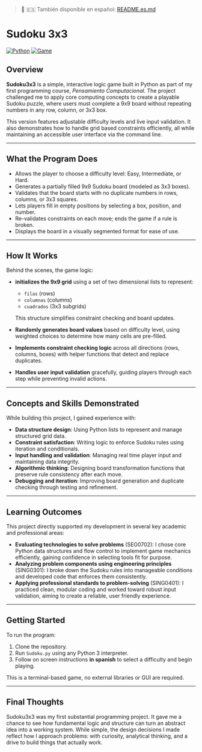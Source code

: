 > 📖 🇪🇸 También disponible en español: [README.es.md](README.es.md)
# Sudoku 3x3
[![Python](https://img.shields.io/badge/code-Python-yellow.svg?logo=python&logoColor=white)](https://www.python.org/)
[![Game](https://img.shields.io/badge/Game-puzzle-blue)]()


## Overview

**Sudoku3x3** is a simple, interactive logic game built in Python as part of my first programming course, *Pensamiento Computacional*. The project challenged me to apply core computing concepts to create a playable Sudoku puzzle, where users must complete a 9x9 board without repeating numbers in any row, column, or 3x3 box.

This version features adjustable difficulty levels and live input validation. It also demonstrates how to handle grid based constraints efficiently, all while maintaining an accessible user interface via the command line.

---

## What the Program Does

* Allows the player to choose a difficulty level: Easy, Intermediate, or Hard.
* Generates a partially filled 9x9 Sudoku board (modeled as 3x3 boxes).
* Validates that the board starts with no duplicate numbers in rows, columns, or 3x3 squares.
* Lets players fill in empty positions by selecting a box, position, and number.
* Re-validates constraints on each move; ends the game if a rule is broken.
* Displays the board in a visually segmented format for ease of use.

---

## How It Works

Behind the scenes, the game logic:

* **initializes the 9x9 grid** using a set of two dimensional lists to represent:

  * `filas` (rows)
  * `columnas` (columns)
  * `cuadrados` (3x3 subgrids)

  This structure simplifies constraint checking and board updates. 

* **Randomly generates board values** based on difficulty level, using weighted choices to determine how many cells are pre-filled.

* **Implements constraint checking logic** across all directions (rows, columns, boxes) with helper functions that detect and replace duplicates.

* **Handles user input validation** gracefully, guiding players through each step while preventing invalid actions.

---

## Concepts and Skills Demonstrated

While building this project, I gained experience with:

* **Data structure design**: Using Python lists to represent and manage structured grid data.
* **Constraint satisfaction**: Writing logic to enforce Sudoku rules using iteration and conditionals.
* **Input handling and validation**: Managing real time player input and maintaining data integrity.
* **Algorithmic thinking**: Designing board transformation functions that preserve rule consistency after each move.
* **Debugging and iteration**: Improving board generation and duplicate checking through testing and refinement.

---

## Learning Outcomes

This project directly supported my development in several key academic and professional areas:

* **Evaluating technologies to solve problems** (SEG0702): I chose core Python data structures and flow control to implement game mechanics efficiently, gaining confidence in selecting tools fit for purpose.
* **Analyzing problem components using engineering principles** (SING0301): I broke down the Sudoku rules into manageable conditions and developed code that enforces them consistently.
* **Applying professional standards to problem-solving** (SING0401): I practiced clean, modular coding and worked toward robust input validation, aiming to create a reliable, user friendly experience.

---

## Getting Started

To run the program:

1. Clone the repository.
2. Run `Sudoku.py` using any Python 3 interpreter.
3. Follow on screen instructions **in spanish** to select a difficulty and begin playing.

This is a terminal-based game, no external libraries or GUI are required.

---

## Final Thoughts

Sudoku3x3 was my first substantial programming project. It gave me a chance to see how fundamental logic and structure can turn an abstract idea into a working system. While simple, the design decisions I made reflect how I approach problems: with curiosity, analytical thinking, and a drive to build things that actually work.
